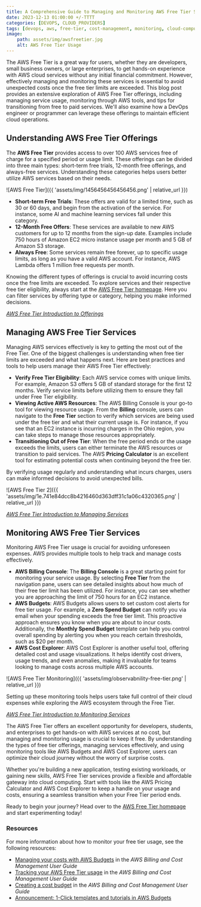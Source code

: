 ```yaml
---
title: A Comprehensive Guide to Managing and Monitoring AWS Free Tier Services
date: 2023-12-13 01:00:00 +/-TTTT
categories: [DEVOPS, CLOUD_PROVIDERS]
tags: [devops, aws, free-tier, cost-management, monitoring, cloud-computing, cloud-providers]
image:
    path: assets/img/awsfreetier.jpg
    alt: AWS Free Tier Usage
---
```


The AWS Free Tier is a great way for users, whether they are developers, small business owners, or large enterprises, to get hands-on experience with AWS cloud services without any initial financial commitment. However, effectively managing and monitoring these services is essential to avoid unexpected costs once the free tier limits are exceeded. This blog post provides an extensive exploration of AWS Free Tier offerings, including managing service usage, monitoring through AWS tools, and tips for transitioning from free to paid services. We'll also examine how a DevOps engineer or programmer can leverage these offerings to maintain efficient cloud operations.

## Understanding AWS Free Tier Offerings

The **AWS Free Tier** provides access to over 100 AWS services free of charge for a specified period or usage limit. These offerings can be divided into three main types: short-term free trials, 12-month free offerings, and always-free services. Understanding these categories helps users better utilize AWS services based on their needs.

![AWS Free Tier]({{ 'assets/img/1456456456456456.png' | relative_url }})

- **Short-term Free Trials**: These offers are valid for a limited time, such as 30 or 60 days, and begin from the activation of the service. For instance, some AI and machine learning services fall under this category.
- **12-Month Free Offers**: These services are available to new AWS customers for up to 12 months from the sign-up date. Examples include 750 hours of Amazon EC2 micro instance usage per month and 5 GB of Amazon S3 storage.
- **Always Free**: Some services remain free forever, up to specific usage limits, as long as you have a valid AWS account. For instance, AWS Lambda offers 1 million free requests per month.

Knowing the different types of offerings is crucial to avoid incurring costs once the free limits are exceeded. To explore services and their respective free tier eligibility, always start at the [AWS Free Tier homepage](https://aws.amazon.com/free/). Here you can filter services by offering type or category, helping you make informed decisions.

*[AWS Free Tier Introduction to Offerings](https://aws.amazon.com/free/)*

## Managing AWS Free Tier Services

Managing AWS services effectively is key to getting the most out of the Free Tier. One of the biggest challenges is understanding when free tier limits are exceeded and what happens next. Here are best practices and tools to help users manage their AWS Free Tier effectively:

- **Verify Free Tier Eligibility**: Each AWS service comes with unique limits. For example, Amazon S3 offers 5 GB of standard storage for the first 12 months. Verify service limits before utilizing them to ensure they fall under Free Tier eligibility.
- **Viewing Active AWS Resources**: The AWS Billing Console is your go-to tool for viewing resource usage. From the **Billing** console, users can navigate to the **Free Tier** section to verify which services are being used under the free tier and what their current usage is. For instance, if you see that an EC2 instance is incurring charges in the Ohio region, you can take steps to manage those resources appropriately.
- **Transitioning Out of Free Tier**: When the free period ends or the usage exceeds the limits, users can either terminate the AWS resources or transition to paid services. The AWS **Pricing Calculator** is an excellent tool for estimating potential costs when continuing beyond the free tier.

By verifying usage regularly and understanding what incurs charges, users can make informed decisions to avoid unexpected bills.

![AWS Free Tier 2]({{ 'assets/img/1e.741e84dcc8b4216460d363dff31c1a06c4320365.png' | relative_url }})

*[AWS Free Tier Introduction to Managing Services](https://aws.amazon.com/premiumsupport/knowledge-center/free-tier-expiring/)*

## Monitoring AWS Free Tier Services

Monitoring AWS Free Tier usage is crucial for avoiding unforeseen expenses. AWS provides multiple tools to help track and manage costs effectively.

- **AWS Billing Console**: The **Billing Console** is a great starting point for monitoring your service usage. By selecting **Free Tier** from the navigation pane, users can see detailed insights about how much of their free tier limit has been utilized. For instance, you can see whether you are approaching the limit of 750 hours for an EC2 instance.
- **AWS Budgets**: AWS Budgets allows users to set custom cost alerts for free tier usage. For example, a **Zero Spend Budget** can notify you via email when your spending exceeds the free tier limit. This proactive approach ensures you know when you are about to incur costs. Additionally, the **Monthly Spend Budget** template can help you control overall spending by alerting you when you reach certain thresholds, such as $20 per month.
- **AWS Cost Explorer**: AWS Cost Explorer is another useful tool, offering detailed cost and usage visualizations. It helps identify cost drivers, usage trends, and even anomalies, making it invaluable for teams looking to manage costs across multiple AWS accounts.

![AWS Free Tier Monitoring]({{ 'assets/img/observabnility-free-tier.png' | relative_url }})

Setting up these monitoring tools helps users take full control of their cloud expenses while exploring the AWS ecosystem through the Free Tier.

*[AWS Free Tier Introduction to Monitoring Services](https://docs.aws.amazon.com/cost-management/latest/userguide/budgets-create.html)*


The AWS Free Tier offers an excellent opportunity for developers, students, and enterprises to get hands-on with AWS services at no cost, but managing and monitoring usage is crucial to keep it free. By understanding the types of free tier offerings, managing services effectively, and using monitoring tools like AWS Budgets and AWS Cost Explorer, users can optimize their cloud journey without the worry of surprise costs.

Whether you're building a new application, testing existing workloads, or gaining new skills, AWS Free Tier services provide a flexible and affordable gateway into cloud computing. Start with tools like the AWS Pricing Calculator and AWS Cost Explorer to keep a handle on your usage and costs, ensuring a seamless transition when your Free Tier period ends.

Ready to begin your journey? Head over to the [AWS Free Tier homepage](https://aws.amazon.com/free/) and start experimenting today!

### **Resources**

For more information about how to monitor your free tier usage, see the following resources:

- [Managing your costs with AWS Budgets](https://docs.aws.amazon.com/cost-management/latest/userguide/budgets-managing-costs.html) in the _AWS Billing and Cost Management User Guide_
- [Tracking your AWS Free Tier usage](https://docs.aws.amazon.com/awsaccountbilling/latest/aboutv2/tracking-free-tier-usage.html) in the _AWS Billing and Cost Management User Guide_
- [Creating a cost budget](https://docs.aws.amazon.com/cost-management/latest/userguide/budgets-create.html) in the _AWS Billing and Cost Management User Guide_
- [Announcement: 1-Click templates and tutorials in AWS Budgets](https://aws.amazon.com/about-aws/whats-new/2022/09/aws-budgets-1-click-templates-tutorials/)
